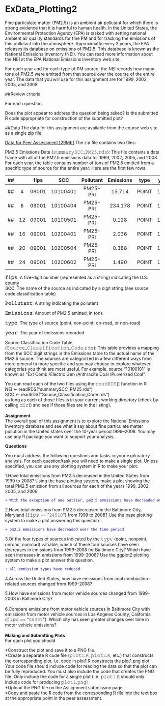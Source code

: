 # ExData_Plotting2

Fine particulate matter (PM2.5) is an ambient air pollutant for which there is strong evidence that it is harmful to human health. In the United States, the Environmental Protection Agency (EPA) is tasked with setting national ambient air quality standards for fine PM and for tracking the emissions of this pollutant into the atmosphere. Approximatly every 3 years, the EPA releases its database on emissions of PM2.5. This database is known as the National Emissions Inventory (NEI). You can read more information about the NEI at the EPA National Emissions Inventory web site.

For each year and for each type of PM source, the NEI records how many tons of PM2.5 were emitted from that source over the course of the entire year. The data that you will use for this assignment are for 1999, 2002, 2005, and 2008.


##Review criteria

For each question

Does the plot appear to address the question being asked?
Is the submitted R code appropriate for construction of the submitted plot?

##Data
The data for this assignment are available from the course web site as a single zip file:<br />

[Data for Peer Assessment [29Mb]](https://d396qusza40orc.cloudfront.net/exdata%2Fdata%2FNEI_data.zip)
The zip file contains two files:

PM2.5 Emissions Data (𝚜𝚞𝚖𝚖𝚊𝚛𝚢𝚂𝙲𝙲_𝙿𝙼𝟸𝟻.𝚛𝚍𝚜): This file contains a data frame with all of the PM2.5 emissions data for 1999, 2002, 2005, and 2008. For each year, the table contains number of tons of PM2.5 emitted from a specific type of source for the entire year. Here are the first few rows.


|## |   | fips |     SCC |Pollutant |Emissions |  type| year|
|---|:-:|:----:|:-------:|:--------:|:--------:|:----:|:---:|
|## |4  |09001 |10100401 | PM25-PRI |   15.714 |POINT |1999 |
|## |8  |09001 |10100404 | PM25-PRI |  234.178 |POINT |1999 |
|## |12 |09001 |10100501 | PM25-PRI |    0.128 |POINT |1999 |
|## |16 |09001 |10200401 | PM25-PRI |    2.036 |POINT |1999 |
|## |20 |09001 |10200504 | PM25-PRI |    0.388 |POINT |1999 |
|## |24 |09001 |10200602 | PM25-PRI |    1.490 |POINT |1999 |

**𝚏𝚒𝚙𝚜**: A five-digit number (represented as a string) indicating the U.S. county<br />**𝚂𝙲𝙲**: The name of the source as indicated by a digit string (see source code classification table)

**𝙿𝚘𝚕𝚕𝚞𝚝𝚊𝚗𝚝**: A string indicating the pollutant

**𝙴𝚖𝚒𝚜𝚜𝚒𝚘𝚗𝚜**: Amount of PM2.5 emitted, in tons

**𝚝𝚢𝚙𝚎**: The type of source (point, non-point, on-road, or non-road)

**𝚢𝚎𝚊𝚛**: The year of emissions recorded


Source Classification Code Table (𝚂𝚘𝚞𝚛𝚌𝚎_𝙲𝚕𝚊𝚜𝚜𝚒𝚏𝚒𝚌𝚊𝚝𝚒𝚘𝚗_𝙲𝚘𝚍𝚎.𝚛𝚍𝚜): This table provides a mapping from the SCC digit strings in the Emissions table to the actual name of the PM2.5 source. The sources are categorized in a few different ways from more general to more specific and you may choose to explore whatever categories you think are most useful. For example, source “10100101” is known as “Ext Comb /Electric Gen /Anthracite Coal /Pulverized Coal”.

You can read each of the two files using the 𝚛𝚎𝚊𝚍𝚁𝙳𝚂() function in R. <br />
NEI <- readRDS("summarySCC_PM25.rds") <br />
SCC <- readRDS("Source_Classification_Code.rds") <br />
as long as each of those files is in your current working directory (check by calling 𝚍𝚒𝚛() and see if those files are in the listing). <br /> <br />
**Assignment**  <br /> 
The overall goal of this assignment is to explore the National Emissions Inventory database and see what it say about fine particulate matter pollution in the United states over the 10-year period 1999–2008. You may use any R package you want to support your analysis.

**Questions**

You must address the following questions and tasks in your exploratory analysis. For each question/task you will need to make a single plot. Unless specified, you can use any plotting system in R to make your plot.

1.Have total emissions from PM2.5 decreased in the United States from 1999 to 2008? Using the base plotting system, make a plot showing the total PM2.5 emission from all sources for each of the years 1999, 2002, 2005, and 2008. <br />

```diff
+ With the exception of one outlier, pm2.5 emmissions have decreaded over the time period

```

2.Have total emissions from PM2.5 decreased in the Baltimore City, Maryland (𝚏𝚒𝚙𝚜 == "𝟸𝟺𝟻𝟷𝟶") from 1999 to 2008? Use the base plotting system to make a plot answering this question. <br />

```diff
+ pm2.5 emmissions have decreaded over the time period

```

3.Of the four types of sources indicated by the 𝚝𝚢𝚙𝚎 (point, nonpoint, onroad, nonroad) variable, which of these four sources have seen decreases in emissions from 1999–2008 for Baltimore City? Which have seen increases in emissions from 1999–2008? Use the ggplot2 plotting system to make a plot answer this question. <br />

```diff
+ all emmission types have reduced
```

4.Across the United States, how have emissions from coal combustion-related sources changed from 1999–2008? <br />

5.How have emissions from motor vehicle sources changed from 1999–2008 in Baltimore City? <br /> <br />
6.Compare emissions from motor vehicle sources in Baltimore City with emissions from motor vehicle sources in Los Angeles County, California (𝚏𝚒𝚙𝚜 == "𝟶𝟼𝟶𝟹𝟽"). Which city has seen greater changes over time in motor vehicle emissions? <br /> <br />
**Making and Submitting Plots** <br />
For each plot you should

*Construct the plot and save it to a PNG file. <br />
*Create a separate R code file (𝚙𝚕𝚘𝚝𝟷.𝚁, 𝚙𝚕𝚘𝚝𝟸.𝚁, etc.) that constructs the corresponding plot, i.e. code in plot1.R constructs the plot1.png plot. Your code file should include code for reading the data so that the plot can be fully reproduced. You must also include the code that creates the PNG file. Only include the code for a single plot (i.e. 𝚙𝚕𝚘𝚝𝟷.𝚁 should only include code for producing 𝚙𝚕𝚘𝚝𝟷.𝚙𝚗𝚐) <br />
*Upload the PNG file on the Assignment submission page <br />
*Copy and paste the R code from the corresponding R file into the text box at the appropriate point in the peer assessment.
